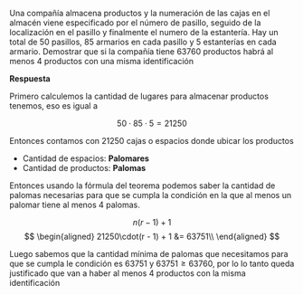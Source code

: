 Una compañía almacena productos y la numeración de las cajas en el almacén viene especificado por el número de pasillo, seguido de la localización en el pasillo y finalmente el numero de la estantería. Hay un total de 50 pasillos, 85 armarios en cada pasillo y 5 estanterías en cada armario. Demostrar que si la compañía tiene 63760 productos habrá al menos 4 productos con una misma identificación

**Respuesta**

Primero calculemos la cantidad de lugares para almacenar productos tenemos, eso es igual a

$$
50 \cdot 85 \cdot 5  = 21250
$$

Entonces contamos con 21250 cajas o espacios donde ubicar los productos

- Cantidad de espacios: **Palomares**
- Cantidad de productos: **Palomas**

Entonces usando la fórmula del teorema podemos saber la cantidad de palomas necesarias para que se cumpla la condición en la que al menos un palomar tiene al menos 4 palomas.

$$
n(r - 1) + 1
$$
$$  
\begin{aligned}
21250\cdot(r - 1) + 1 &= 63751\\
\end{aligned}
$$

Luego sabemos que la cantidad mínima de palomas que necesitamos para que se cumpla le condición es 63751 y $63751 \ge 63760$, por lo lo tanto queda justificado que van a haber al menos 4 productos con la misma identificación
